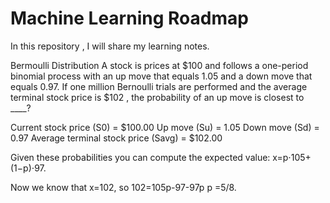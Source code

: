 # Machine Learning Roadmap
In this repository , I will share my learning notes. 

Bermoulli Distribution
A stock is prices at $100 and follows a one-period binomial process with an up move that equals 1.05 and a down move that equals 0.97. If one million Bernoulli trials are performed and the average terminal stock price is $102
, the probability of an up move is closest to ____?

Current stock price (S0) = $100.00
Up move (Su) = 1.05
Down move (Sd) = 0.97
Average terminal stock price (Savg) = $102.00

Given these probabilities you can compute the expected value:
x=p⋅105+(1−p)⋅97.

Now we know that x=102, so
102=105p-97-97p
 p =5/8.
